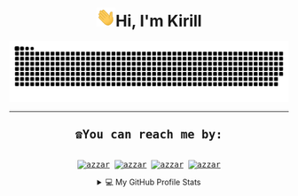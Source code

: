 <div align="center">
<h1 align="center"><img width="35" src="https://github.com/1999AZZAR/1999AZZAR/blob/main/resources/img/waving.gif">Hi, I'm Kirill</h1>
</div>

<div align="center">
  <a href="https://1999azzar.github.io/Arsaide/">
  <img  src="https://github.com/1999AZZAR/1999AZZAR/blob/main/resources/img/grid-snake.svg"
       alt="snake" /></a>
</div>

-----

<div>
  <samp>
    <h2 align="center">☎️You can reach me by:</h2>
    <p align="center">
      <br/>
      <a href="https://www.linkedin.com/in/kirill-murahovskiy-b77808281/" target="blank"><img align="center"
         src="https://img.shields.io/badge/linkedin-%231DA1F2.svg?style=for-the-badge&logo=linkedin&logoColor=white"
         alt="azzar" height="30"/></a>
      <a href="mailto:arsaidekm@gmail.com" target="blank"><img align="center"
         src="https://img.shields.io/badge/gmail-EA4335.svg?style=for-the-badge&logo=gmail&logoColor=white"
         alt="azzar" height="30"/></a>
      <a href="https://www.instagram.com/arsaide__" target="blank"><img align="center"
         src="https://img.shields.io/badge/instagram-%23E4405F.svg?style=for-the-badge&logo=Instagram&logoColor=white"
         alt="azzar" height="30"/></a>
      <a href="https://t.me/arsaide" target="blank"><img align="center"
         src="https://img.shields.io/badge/Telegram-2CA5E0?style=flat-squeare&logo=telegram&logoColor=white"
         alt="azzar" height="30"/></a>
    </p>
  </samp>
</div>
  
<details> 
  <summary align="center">💻 My GitHub Profile Stats</summary>
  <div>
  <samp>
    <h2 align="center"> Github stats </h2>
            <p align="center">
        <a href="https://github.com/Arsaide/">
          <img src="https://github-readme-stats.vercel.app/api/top-langs/?username=Arsaide&langs_count=6&theme=gruvbox&layout=compact&hide_border=true"
          alt="1999AZZAR :: overall Top Langs " /></a>
      </p>
        <p align="center">
          <a href="https://github.com/Arsaide/">
          <img width="45%" src="https://github-profile-summary-cards.vercel.app/api/cards/repos-per-language?username=Arsaide&theme=gruvbox&layout=compact&hide_border=true"
          alt="1999AZZAR :: Top Langs by repo" />
          <img width="45%" src="https://github-profile-summary-cards.vercel.app/api/cards/most-commit-language?username=Arsaide&theme=gruvbox&layout=compact&hide_border=true"
          alt="1999AZZAR :: Top Langs by commit" />
          </a>
        </p>
       <p align="center">
          <a href="https://github.com/Arsaide/">
          <img width="49.5%" src="https://github-readme-stats.vercel.app/api?username=Arsaide&show_icons=true&theme=gruvbox&hide_border=true" />
          </a>
       </p>
     </samp>
  </div>    
</details>
<br/>
</details> 
